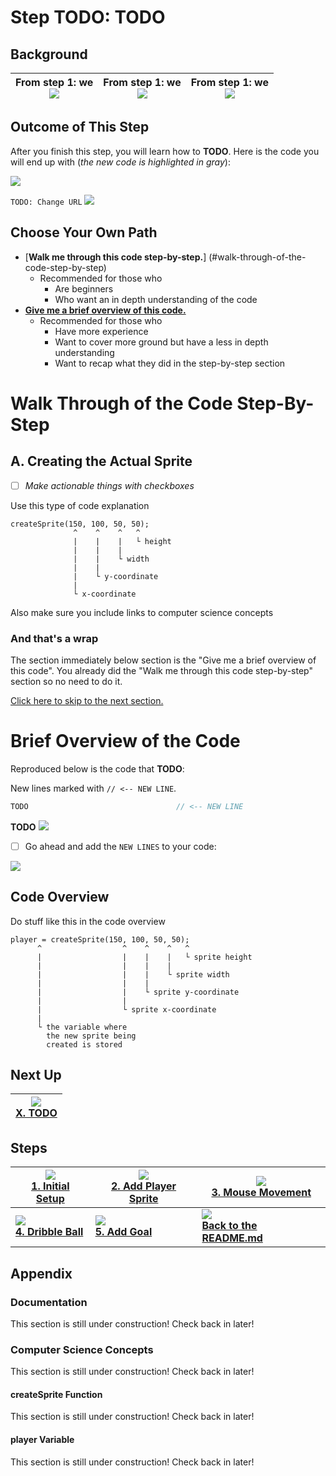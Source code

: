 # Step **TODO**: **TODO**

## Background

| From step 1: we <br> ![](http://placehold.it/300?text=1)  |  From step 1: we <br> ![](http://placehold.it/300?text=2)  | From step 1: we <br> ![](http://placehold.it/300?text=3) |
|-----------------------------------------------------------|------------------------------------------------------------|----------------------------------------------------------|

## Outcome of This Step

After you finish this step, you will learn how to **TODO**. Here is the code you
will end up with (_the new code is highlighted in gray_):

![](http://placehold.it/300?text=TODO)

`TODO: Change URL`
<a href="http://jsbin.com/dikevu/23/edit?js,output" target="_blank">
  ![](img/bttn_open_in_js_bin.png)
</a>

## Choose Your Own Path

- [**Walk me through this code step-by-step.**]
  (#walk-through-of-the-code-step-by-step)
    - Recommended for those who
      - Are beginners
      - Who want an in depth understanding of the code
- [**Give me a brief overview of this code.**](#brief-overview-of-the-code)
    - Recommended for those who
      - Have more experience
      - Want to cover more ground but have a less in depth understanding
      - Want to recap what they did in the step-by-step section

# Walk Through of the Code Step-By-Step

## A. Creating the Actual Sprite

- [ ] _Make actionable things with checkboxes_

Use this type of code explanation

```
createSprite(150, 100, 50, 50);
              ^    ^    ^   ^
              |    |    |   └ height
              |    |    |
              |    |    └ width
              |    |
              |    └ y-coordinate
              |
              └ x-coordinate
```

Also make sure you include links to computer science concepts

### And that's a wrap

The section immediately below section is the "Give me a brief overview of this
code". You already did the "Walk me through this code step-by-step" section so
no need to do it.

[Click here to skip to the next section.](#next-up)

# Brief Overview of the Code

Reproduced below is the code that **TODO**:

New lines marked with
`// <-- NEW LINE`.

```js
TODO                                 // <-- NEW LINE
```

**TODO**
<a href="http://jsbin.com/dikevu/23/edit?js,output" target="_blank">
  ![](img/bttn_open_in_js_bin.png)
</a>

- [ ] Go ahead and add the `NEW LINES` to your code:

![](http://placehold.it/300?text=TODO)

## Code Overview

Do stuff like this in the code overview

```
player = createSprite(150, 100, 50, 50);
      ^                  ^    ^    ^   ^
      |                  |    |    |   └ sprite height
      |                  |    |    |
      |                  |    |    └ sprite width
      |                  |    |
      |                  |    └ sprite y-coordinate
      |                  |
      |                  └ sprite x-coordinate
      |
      └ the variable where
        the new sprite being
        created is stored
```

## Next Up

| **[![](![](http://placehold.it/300?text=TODO))  <br> X. TODO](mouse_movement.md)** |
|------------------------------------------------------------------------------------|

## Steps

| **[![](img/1_mini.png) <br> 1. Initial Setup](initial_setup.md)** | **[![](img/2_mini.png) <br> 2. Add Player Sprite](add_player_sprite.md)** | **[![](img/3_mini.gif)  <br> 3. Mouse Movement](mouse_movement.md)** |
| ----------------------------------------------------------------- | ------------------------------------------------------------------------- | -------------------------------------------------------------------- |
| **[![](img/4_mini.gif) <br> 4. Dribble Ball](dribble_ball.md)**   | **[![](img/5_mini.gif) <br> 5. Add Goal](add_goal.md)**                   | **[![](img/readme.png) <br> Back to the README.md](README.md)**      |

## Appendix

### Documentation

This section is still under construction! Check back in later!

### Computer Science Concepts

This section is still under construction! Check back in later!

#### createSprite Function

This section is still under construction! Check back in later!

#### player Variable

This section is still under construction! Check back in later!

